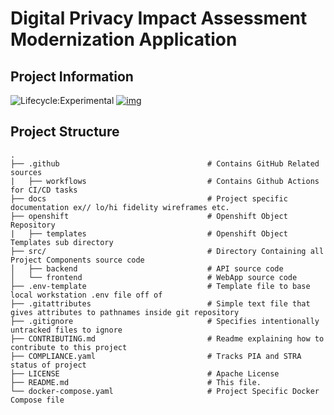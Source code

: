 # Digital Privacy Impact Assessment Modernization Application

## Project Information
![Lifecycle:Experimental](https://img.shields.io/badge/Lifecycle-Experimental-339999) [![img](https://img.shields.io/badge/Chat-on%20RocketChat-%230f95d0.svg)](https://chat.developer.gov.bc.ca/group/cirmo-dpia)

## Project Structure

    .
    ├── .github                                 # Contains GitHub Related sources
    |   ├── workflows                           # Contains Github Actions for CI/CD tasks
    ├── docs                                    # Project specific documentation ex// lo/hi fidelity wireframes etc.
    ├── openshift                               # Openshift Object Repository
    |   ├── templates                           # Openshift Object Templates sub directory
    ├── src/                                    # Directory Containing all Project Components source code
    │   ├── backend                             # API source code
    │   └── frontend                            # WebApp source code
    ├── .env-template                           # Template file to base local workstation .env file off of
    ├── .gitattributes                          # Simple text file that gives attributes to pathnames inside git repository
    ├── .gitignore                              # Specifies intentionally untracked files to ignore
    ├── CONTRIBUTING.md                         # Readme explaining how to contribute to this project
    ├── COMPLIANCE.yaml                         # Tracks PIA and STRA status of project
    ├── LICENSE                                 # Apache License
    ├── README.md                               # This file.    
    └── docker-compose.yaml                     # Project Specific Docker Compose file
